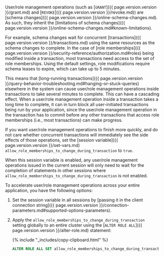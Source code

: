 User/role management operations (such as [`GRANT`]({{ page.version.version }}/grant.md) and [`REVOKE`]({{ page.version.version }}/revoke.md)) are [schema changes]({{ page.version.version }}/online-schema-changes.md). As such, they inherit the [limitations of schema changes]({{ page.version.version }}/online-schema-changes.md#known-limitations).

For example, schema changes wait for concurrent [transactions]({{ page.version.version }}/transactions.md) using the same resources as the schema changes to complete. In the case of [role memberships]({{ page.version.version }}/security-reference/authorization.md#roles) being modified inside a transaction, most transactions need access to the set of role memberships. Using the default settings, role modifications require schema leases to expire, which can take up to 5 minutes.

This means that [long-running transactions]({{ page.version.version }}/query-behavior-troubleshooting.md#hanging-or-stuck-queries) elsewhere in the system can cause user/role management operations inside transactions to take several minutes to complete. This can have a cascading effect. When a user/role management operation inside a transaction takes a long time to complete, it can in turn block all user-initiated transactions being run by your application, since the user/role management operation in the transaction has to commit before any other transactions that access role memberships (i.e., most transactions) can make progress.

If you want user/role management operations to finish more quickly, and do not care whether concurrent transactions will immediately see the side effects of those operations, set the [session variable]({{ page.version.version }}/set-vars.md) `allow_role_memberships_to_change_during_transaction` to `true`.

When this session variable is enabled, any user/role management operations issued in the current session will only need to wait for the completion of statements in other sessions where `allow_role_memberships_to_change_during_transaction` is not enabled.

To accelerate user/role management operations across your entire application, you have the following options:

1. Set the session variable in all sessions by [passing it in the client connection string]({{ page.version.version }}/connection-parameters.md#supported-options-parameters).
1. Apply the `allow_role_memberships_to_change_during_transaction` setting globally to an entire cluster using the [`ALTER ROLE ALL`]({{ page.version.version }}/alter-role.md) statement:

    {% include "_includes/copy-clipboard.html" %}
    ~~~ sql
    ALTER ROLE ALL SET allow_role_memberships_to_change_during_transaction = true;
    ~~~
